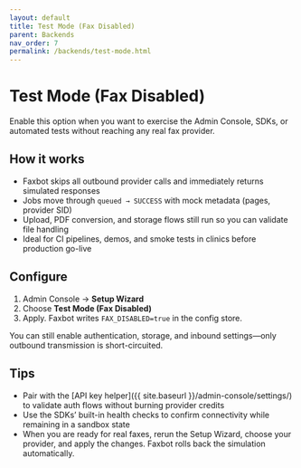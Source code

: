 ```yaml
---
layout: default
title: Test Mode (Fax Disabled)
parent: Backends
nav_order: 7
permalink: /backends/test-mode.html
---
```


# Test Mode (Fax Disabled)

Enable this option when you want to exercise the Admin Console, SDKs, or automated tests without reaching any real fax provider.

## How it works

- Faxbot skips all outbound provider calls and immediately returns simulated responses
- Jobs move through `queued → SUCCESS` with mock metadata (pages, provider SID)
- Upload, PDF conversion, and storage flows still run so you can validate file handling
- Ideal for CI pipelines, demos, and smoke tests in clinics before production go-live

## Configure

1. Admin Console → **Setup Wizard**
2. Choose **Test Mode (Fax Disabled)**
3. Apply. Faxbot writes `FAX_DISABLED=true` in the config store.

You can still enable authentication, storage, and inbound settings—only outbound transmission is short-circuited.

## Tips

- Pair with the [API key helper]({{ site.baseurl }}/admin-console/settings/) to validate auth flows without burning provider credits
- Use the SDKs’ built-in health checks to confirm connectivity while remaining in a sandbox state
- When you are ready for real faxes, rerun the Setup Wizard, choose your provider, and apply the changes. Faxbot rolls back the simulation automatically.
